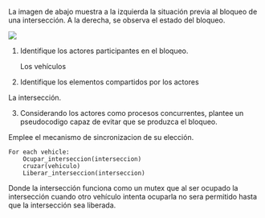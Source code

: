La imagen de abajo muestra a la izquierda la situación previa al bloqueo de una intersección. A la derecha, se observa el estado del bloqueo.

![](/home/miguel/Repository/PUCMM/Semestre8/Lenguaje_Programacion/Tarea3/traffic.png)

1. Identifique los actores participantes en el bloqueo.

   Los vehículos

2. Identifique los elementos compartidos por los actores

La intersección.

3. Considerando los actores como procesos concurrentes, plantee un pseudocodigo capaz de evitar que se produzca el bloqueo.

Emplee el mecanismo de sincronizacion de su elección.

```pseudocode
For each vehicle:
	Ocupar_interseccion(interseccion)
	cruzar(vehiculo)
	Liberar_interseccion(interseccion)
```

Donde la intersección funciona como un mutex que al ser ocupado la intersección cuando otro vehículo intenta ocuparla no sera permitido hasta que la intersección sea liberada.